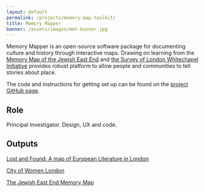 ```yaml
---
layout: default
permalink: /projects/memory-map-toolkit/
title: Memory Mapper
banner: /assets/images/mmt-banner.jpg
---
```


Memory Mapper is an open-source software package for documenting culture and history through interactive maps. Drawing on learning from the [Memory Map of the Jewish East End](/projects/memory-map-jewish-east-end) and [the Survey of London Whitechapel Initiative](/projects/survey-of-london-whitechapel/) provides robust platform to allow people and communities to tell stories about place.

The code and instructions for getting set up can be found on the [project GitHub page](https://memorymapper.github.io/).


## Role
Principal Investigator. Design, UX and code.


## Outputs
[Lost and Found: A map of European Literature in London](https://www.europeanliterarylondon.org/)

[City of Women London](https://www.cityofwomenlondon.org/)

[The Jewish East End Memory Map](https://jewisheastendmemorymap.org/)

